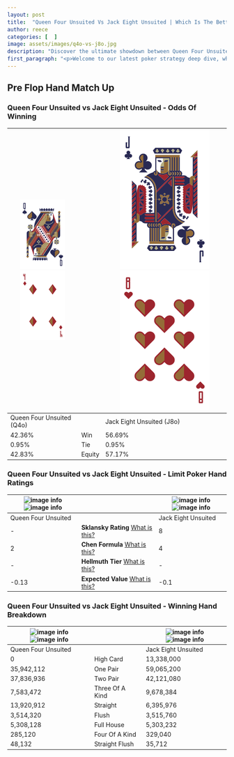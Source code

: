 ```yaml
---
layout: post
title:  "Queen Four Unsuited Vs Jack Eight Unsuited | Which Is The Better Hand In Poker? A Complete Guide"
author: reece
categories: [  ]
image: assets/images/q4o-vs-j8o.jpg
description: "Discover the ultimate showdown between Queen Four Unsuited and Jack Eight Unsuited in poker! Uncover the odds, strategies, and scenarios where one hand triumphs over the other. Get ready to up your poker game with this thrilling analysis."
first_paragraph: "<p>Welcome to our latest poker strategy deep dive, where we're pitting two distinct hands against each other in a high-stakes showdown: Queen Four Unsuited vs Jack Eight Unsuited.</p><p>In the dynamic world of poker, every decision counts, and knowing which hand holds the upper hand is key to your success at the table.</p><p>In this article, we'll dissect these two hands, explore the scenarios where one dominates the other, and equip you with the knowledge to make strategic choices that can tip the odds in your favor.</p><p>Get ready to unravel the intriguing dynamics of these poker hands and elevate your game to new heights.</p>"
---
```




[comment]: # (sp0)

## Pre Flop Hand Match Up

<div class="table hand-ratings" markdown="1"> 



### Queen Four Unsuited vs Jack Eight Unsuited - Odds Of Winning


    
| ![image info](assets/images/hand1/Q.png) ![image info](assets/images/hand1/4o.png) |  | ![image info](assets/images/hand2/J.png) ![image info](assets/images/hand2/8o.png) |
| -------- | -------- | -------- |
| Queen Four Unsuited (Q4o) |  | Jack Eight Unsuited (J8o) |
| 42.36% | Win | 56.69% |
| 0.95% | Tie | 0.95% |
| 42.83% | Equity | 57.17% |




[comment]: # (sp1)



### Queen Four Unsuited vs Jack Eight Unsuited - Limit Poker Hand Ratings


    
| ![image info](https://www.riverpairs.com/assets/images/hand1/Q.png) ![image info](https://www.riverpairs.com/assets/images/hand1/4o.png) |  | ![image info](https://www.riverpairs.com/assets/images/hand2/J.png) ![image info](https://www.riverpairs.com/assets/images/hand2/8o.png) |
| -------- | -------- | -------- |
| Queen Four Unsuited |  | Jack Eight Unsuited |
| - | **Sklansky Rating** [What is this?](/sklansky-rating-explained) | 8 |
| 2 | **Chen Formula** [What is this?](/chen-formula-explained) | 4 |
| - | **Hellmuth Tier** [What is this?](/Hellmuth-tier-explained) | - |
| -0.13 | **Expected Value** [What is this?](/expected-value-explained) | -0.1 |




[comment]: # (sp2)



### Queen Four Unsuited vs Jack Eight Unsuited - Winning Hand Breakdown


    
| ![image info](https://www.riverpairs.com/assets/images/hand1/Q.png) ![image info](https://www.riverpairs.com/assets/images/hand1/4o.png) |  | ![image info](https://www.riverpairs.com/assets/images/hand2/J.png) ![image info](https://www.riverpairs.com/assets/images/hand2/8o.png) |
| -------- | -------- | -------- |
| Queen Four Unsuited |  | Jack Eight Unsuited |
| 0 | High Card | 13,338,000 |
| 35,942,112 | One Pair | 59,065,200 |
| 37,836,936 | Two Pair | 42,121,080 |
| 7,583,472 | Three Of A Kind | 9,678,384 |
| 13,920,912 | Straight | 6,395,976 |
| 3,514,320 | Flush | 3,515,760 |
| 5,308,128 | Full House | 5,303,232 |
| 285,120 | Four Of A Kind | 329,040 |
| 48,132 | Straight Flush | 35,712 |




[comment]: # (sp3)



</div>

[comment]: # (sp4)



[comment]: # (sp5)

